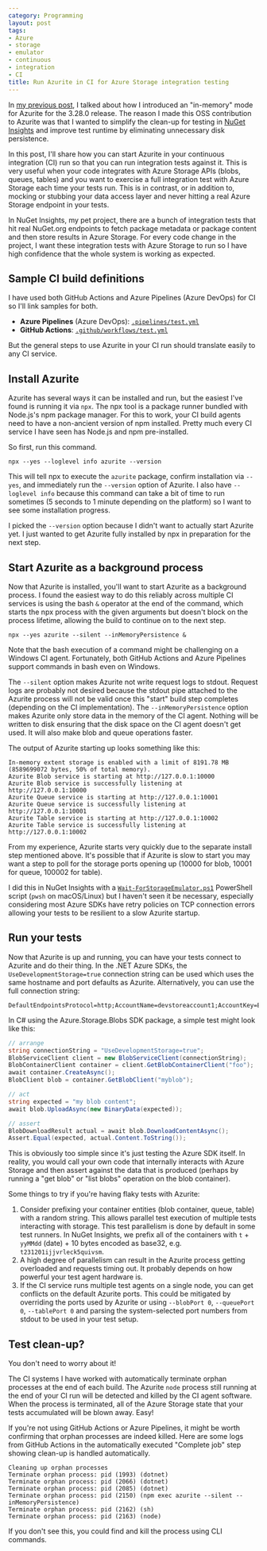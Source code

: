 ```yaml
---
category: Programming
layout: post
tags:
- Azure
- storage
- emulator
- continuous
- integration
- CI
title: Run Azurite in CI for Azure Storage integration testing
---
```


In [my previous post](https://www.joelverhagen.com/blog/2023/11/azurite-in-memory), I talked about how I introduced an
"in-memory" mode for Azurite for the 3.28.0 release. The reason I made this OSS contribution to Azurite was that I
wanted to simplify the clean-up for testing in [NuGet Insights](https://github.com/NuGet/Insights) and improve test
runtime by eliminating unnecessary disk persistence.

In this post, I'll share how you can start Azurite in your continuous integration (CI) run so that you can run
integration tests against it. This is very useful when your code integrates with Azure Storage APIs (blobs, queues,
tables) and you want to exercise a full integration test with Azure Storage each time your tests run. This is in
contrast, or in addition to, mocking or stubbing your data access layer and never hitting a real Azure Storage endpoint
in your tests.

In NuGet Insights, my pet project, there are a bunch of integration tests that hit real NuGet.org endpoints to fetch
package metadata or package content and then store results in Azure Storage. For every code change in the project, I
want these integration tests with Azure Storage to run so I have high confidence that the whole system is working as
expected.

## Sample CI build definitions

I have used both GitHub Actions and Azure Pipelines (Azure DevOps) for CI so I'll link samples for both.

- **Azure Pipelines** (Azure DevOps):
  [`.pipelines/test.yml`](https://github.com/joelverhagen/azurite-sample/blob/cc194e27278f259aadcc75b12365ead0a4ffb043/.pipelines/test.yml#L32-L40)
- **GitHub Actions**:
  [`.github/workflows/test.yml`](https://github.com/joelverhagen/azurite-sample/blob/7e755f2eeb6c58487cb5c04a503ae2a5ae03b6d7/.github/workflows/test.yml#L37-L46)

But the general steps to use Azurite in your CI run should translate easily to any CI service.

## Install Azurite

Azurite has several ways it can be installed and run, but the easiest I've found is running it via `npx`. The npx tool
is a package runner bundled with Node.js's npm package manager. For this to work, your CI build agents need to have a
non-ancient version of npm installed. Pretty much every CI service I have seen has Node.js and npm pre-installed.

So first, run this command.

```
npx --yes --loglevel info azurite --version
```

This will tell npx to execute the `azurite` package, confirm installation via `--yes`, and immediately run the
`--version` option of Azurite. I also have `--loglevel info` because this command can take a bit of time to run
sometimes (5 seconds to 1 minute depending on the platform) so I want to see some installation progress.

I picked the `--version` option because I didn't want to actually start Azurite yet. I just wanted to get Azurite fully
installed by npx in preparation for the next step.

## Start Azurite as a background process

Now that Azurite is installed, you'll want to start Azurite as a background process. I found the easiest way to do this
reliably across multiple CI services is using the bash `&` operator at the end of the command, which starts the npx
process with the given arguments but doesn't block on the process lifetime, allowing the build to continue on to the
next step.

```
npx --yes azurite --silent --inMemoryPersistence &
```

Note that the bash execution of a command might be challenging on a Windows CI agent. Fortunately, both GitHub Actions
and Azure Pipelines support commands in bash even on Windows.

The `--silent` option makes Azurite not write request logs to stdout. Request logs are probably not desired because the
stdout pipe attached to the Azurite process will not be valid once this "start" build step completes (depending on the
CI implementation). The `--inMemoryPersistence` option makes Azurite only store data in the memory of the CI agent.
Nothing will be written to disk ensuring that the disk space on the CI agent doesn't get used. It will also make blob
and queue operations faster.

The output of Azurite starting up looks something like this:

```
In-memory extent storage is enabled with a limit of 8191.78 MB (8589699072 bytes, 50% of total memory).
Azurite Blob service is starting at http://127.0.0.1:10000
Azurite Blob service is successfully listening at http://127.0.0.1:10000
Azurite Queue service is starting at http://127.0.0.1:10001
Azurite Queue service is successfully listening at http://127.0.0.1:10001
Azurite Table service is starting at http://127.0.0.1:10002
Azurite Table service is successfully listening at http://127.0.0.1:10002
```

From my experience, Azurite starts very quickly due to the separate install step mentioned above. It's possible that if
Azurite is slow to start you may want a step to poll for the storage ports opening up (10000 for blob, 10001 for queue,
100002 for table).

I did this in NuGet Insights with a
[`Wait-ForStorageEmulator.ps1`](https://github.com/NuGet/Insights/blob/2c7e4636594a6fff21d7360e7cf4a083bc734e9c/scripts/Wait-StorageEmulator.ps1)
PowerShell script (`pwsh` on macOS/Linux) but I haven't seen it be necessary, especially considering most Azure SDKs
have retry policies on TCP connection errors allowing your tests to be resilient to a slow Azurite startup.

## Run your tests

Now that Azurite is up and running, you can have your tests connect to Azurite and do their thing. In the .NET Azure
SDKs, the `UseDevelopmentStorage=true` connection string can be used which uses the same hostname and port defaults as
Azurite. Alternatively, you can use the full connection string:

```
DefaultEndpointsProtocol=http;AccountName=devstoreaccount1;AccountKey=Eby8vdM02xNOcqFlqUwJPLlmEtlCDXJ1OUzFT50uSRZ6IFsuFq2UVErCz4I6tq/K1SZFPTOtr/KBHBeksoGMGw==;BlobEndpoint=http://127.0.0.1:10000/devstoreaccount1;QueueEndpoint=http://127.0.0.1:10001/devstoreaccount1;TableEndpoint=http://127.0.0.1:10002/devstoreaccount1;
```

In C# using the Azure.Storage.Blobs SDK package, a simple test might look like this:

```csharp
// arrange
string connectionString = "UseDevelopmentStorage=true";
BlobServiceClient client = new BlobServiceClient(connectionString);
BlobContainerClient container = client.GetBlobContainerClient("foo");
await container.CreateAsync();
BlobClient blob = container.GetBlobClient("myblob");

// act
string expected = "my blob content";
await blob.UploadAsync(new BinaryData(expected));

// assert
BlobDownloadResult actual = await blob.DownloadContentAsync();
Assert.Equal(expected, actual.Content.ToString());
```

This is obviously too simple since it's just testing the Azure SDK itself. In reality, you would call your own code that
internally interacts with Azure Storage and then assert against the data that is produced (perhaps by running a "get
blob" or "list blobs" operation on the blob container).

Some things to try if you're having flaky tests with Azurite:

1. Consider prefixing your container entities (blob container, queue, table) with a random string. This allows parallel
   test execution of multiple tests interacting with storage. This test parallelism is done by default in some test
   runners. In NuGet Insights, we prefix all of the containers with `t` + `yyMMdd` (date) + 10 bytes encoded as base32,
   e.g. `t231201ijjvrleck5quivsm`.
2. A high degree of parallelism can result in the Azurite process getting overloaded and requests timing out. It
   probably depends on how powerful your test agent hardware is.
3. If the CI service runs multiple test agents on a single node, you can get conflicts on the default Azurite ports.
   This could be mitigated by overriding the ports used by Azurite or using `--blobPort 0`, `--queuePort 0`,
   `--tablePort 0` and parsing the system-selected port numbers from stdout to be used in your test setup.

## Test clean-up?

You don't need to worry about it!

The CI systems I have worked with automatically terminate orphan processes at the end of each build. The Azurite `node`
process still running at the end of your CI run will be detected and killed by the CI agent software. When the process
is terminated, all of the Azure Storage state that your tests accumulated will be blown away. Easy!

If you're not using GitHub Actions or Azure Pipelines, it might be worth confirming that orphan processes are indeed
killed. Here are some logs from GitHub Actions in the automatically executed "Complete job" step showing clean-up is
handled automatically.

```
Cleaning up orphan processes
Terminate orphan process: pid (1993) (dotnet)
Terminate orphan process: pid (2066) (dotnet)
Terminate orphan process: pid (2085) (dotnet)
Terminate orphan process: pid (2150) (npm exec azurite --silent --inMemoryPersistence)
Terminate orphan process: pid (2162) (sh)
Terminate orphan process: pid (2163) (node)
```

If you don't see this, you could find and kill the process using CLI commands.
